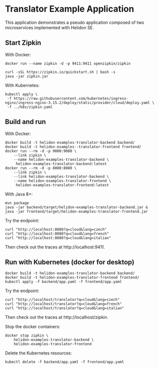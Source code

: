 # Translator Example Application

This application demonstrates a pseudo application composed of two microservices
 implemented with Helidon SE.

## Start Zipkin

With Docker:
```shell
docker run --name zipkin -d -p 9411:9411 openzipkin/zipkin
```

```shell
curl -sSL https://zipkin.io/quickstart.sh | bash -s
java -jar zipkin.jar
```

With Kubernetes:
```shell
kubectl apply \
 -f https://raw.githubusercontent.com/kubernetes/ingress-nginx/ingress-nginx-3.15.2/deploy/static/provider/cloud/deploy.yaml \
 -f ../k8s/zipkin.yaml
```

## Build and run

With Docker:
```shell
docker build -t helidon-examples-translator-backend backend/
docker build -t helidon-examples--translator-frontend frontend/
docker run --rm -d -p 9080:9080 \
    --link zipkin \
    --name helidon-examples-translator-backend \
     helidon-examples-translator-backend:latest
docker run --rm -d -p 8080:8080 \
    --link zipkin \
    --link helidon-examples-translator-backend \
    --name helidon-examples-translator-frontend \
     helidon-examples-translator-frontend:latest
```

With Java 8+:
```shell
mvn package
java -jar backend/target/helidon-examples-translator-backend.jar &
java -jar frontend/target/helidon-examples-translator-frontend.jar
```

Try the endpoint:
```shell
curl "http://localhost:8080?q=cloud&lang=czech"
curl "http://localhost:8080?q=cloud&lang=french"
curl "http://localhost:8080?q=cloud&lang=italian"
```

Then check out the traces at http://localhost:9411.

## Run with Kubernetes (docker for desktop)

```shell
docker build -t helidon-examples-translator-backend backend/
docker build -t helidon-examples-translator-frontend frontend/
kubectl apply -f backend/app.yaml -f frontend/app.yaml
```

Try the endpoint:
```shell
curl "http://localhost/translator?q=cloud&lang=czech"
curl "http://localhost/translator?q=cloud&lang=french"
curl "http://localhost/translator?q=cloud&lang=italian"
```

Then check out the traces at http://localhost/zipkin.

Stop the docker containers:
```shell
docker stop zipkin \
    helidon-examples-translator-backend \
    helidon-examples-translator-frontend
```

Delete the Kubernetes resources:
```shell
kubectl delete -f backend/app.yaml -f frontend/app.yaml
```